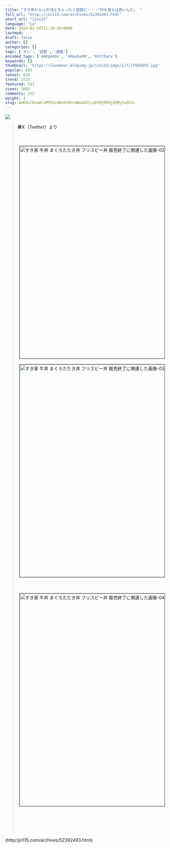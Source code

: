 ```yaml
---
title: "すき家から◯◯が消えちゃったと話題に・・・「何を食えば良いんだ」 "
full_url: "http://jin115.com/archives/52392493.html"
short_url: "jin115"
language: "ja"
date: 2024-02-28T21:20:52+0900
lastmod: 
draft: false
author: []
categories: []
tags: ['オレ', '話題', '速報']
encoded_tags: ['44Kq44Os', '6Kmx6aGM', '6YCf5aCx']
keywords: []
thumbnail: "https://livedoor.blogimg.jp/jin115/imgs/1/7/17565055.jpg"
popular: 893
latest: 835
trend: 1533
featured: 543
views: 1602
comments: 152
weight: 4
slug: aHR0cC8vamluMTE1LmNvbS9hcmNoaXZlcy81MjM5MjQ5My5odG1s
---
```


![](https://livedoor.blogimg.jp/jin115/imgs/1/7/17565055.jpg)

<blockquote><b>■X（Twitter）より</b><br> <br> <br> <br> <a href='https//livedoor.blogimg.jp/jin115/imgs/b/d/bd7046dc.jpg' target='_blank'><img src='https//livedoor.blogimg.jp/jin115/imgs/b/d/bd7046dc-s.jpg' width='680' border='1' hspace='5' class='pict' alt='すき家 牛丼 まぐろたたき丼 フリスビー丼 販売終了に関連した画像-02'></a><br> <br> <a href='https//livedoor.blogimg.jp/jin115/imgs/5/f/5f45c010.jpg' target='_blank'><img src='https//livedoor.blogimg.jp/jin115/imgs/5/f/5f45c010-s.jpg' width='680' border='1' hspace='5' class='pict' alt='すき家 牛丼 まぐろたたき丼 フリスビー丼 販売終了に関連した画像-03'></a><br> <br> <br> <br> <a href='https//livedoor.blogimg.jp/jin115/imgs/7/a/7a1e0a86.jpg' target='_blank'><img src='https//livedoor.blogimg.jp/jin115/imgs/7/a/7a1e0a86-s.jpg' width='680' border='1' hspace='5' class='pict' alt='すき家 牛丼 まぐろたたき丼 フリスビー丼 販売終了に関連した画像-04'></a><br> <br> <br> <br> <br> <br> </blockquote>

(http//jin115.com/archives/52392493.html)
